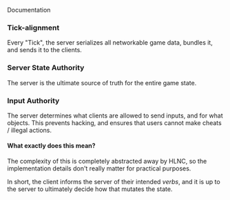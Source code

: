 Documentation

### Tick-alignment

Every "Tick", the server serializes all networkable game data, bundles it, and sends it to the clients.

### Server State Authority

The server is the ultimate source of truth for the entire game state.

### Input Authority

The server determines what clients are allowed to send inputs, and for what objects. This prevents hacking, and ensures that users cannot make cheats / illegal actions.

#### What exactly does this mean?
The complexity of this is completely abstracted away by HLNC, so the implementation details don't really matter for practical purposes.

In short, the client informs the server of their intended _verbs_, and it is up to the server to ultimately decide how that mutates the state.